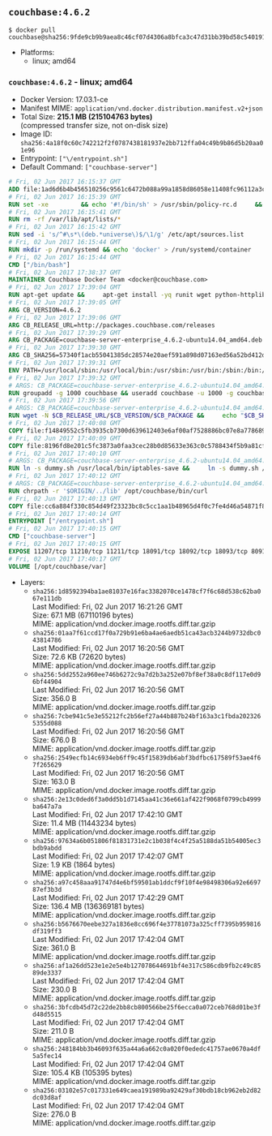 ## `couchbase:4.6.2`

```console
$ docker pull couchbase@sha256:9fde9cb9b9aea8c46cf07d4306a8bfca3c47d31bb39bd58c54019167e134f0ce
```

-	Platforms:
	-	linux; amd64

### `couchbase:4.6.2` - linux; amd64

-	Docker Version: 17.03.1-ce
-	Manifest MIME: `application/vnd.docker.distribution.manifest.v2+json`
-	Total Size: **215.1 MB (215104763 bytes)**  
	(compressed transfer size, not on-disk size)
-	Image ID: `sha256:4a18f0c60c742212f2f0787438181937e2bb712ffa04c49b9b86d5b20aa01e96`
-	Entrypoint: `["\/entrypoint.sh"]`
-	Default Command: `["couchbase-server"]`

```dockerfile
# Fri, 02 Jun 2017 16:15:37 GMT
ADD file:1ad6d6b4b456510256c9561c6472b088a99a1858d86058e11408fc96112a3cee in / 
# Fri, 02 Jun 2017 16:15:39 GMT
RUN set -xe 		&& echo '#!/bin/sh' > /usr/sbin/policy-rc.d 	&& echo 'exit 101' >> /usr/sbin/policy-rc.d 	&& chmod +x /usr/sbin/policy-rc.d 		&& dpkg-divert --local --rename --add /sbin/initctl 	&& cp -a /usr/sbin/policy-rc.d /sbin/initctl 	&& sed -i 's/^exit.*/exit 0/' /sbin/initctl 		&& echo 'force-unsafe-io' > /etc/dpkg/dpkg.cfg.d/docker-apt-speedup 		&& echo 'DPkg::Post-Invoke { "rm -f /var/cache/apt/archives/*.deb /var/cache/apt/archives/partial/*.deb /var/cache/apt/*.bin || true"; };' > /etc/apt/apt.conf.d/docker-clean 	&& echo 'APT::Update::Post-Invoke { "rm -f /var/cache/apt/archives/*.deb /var/cache/apt/archives/partial/*.deb /var/cache/apt/*.bin || true"; };' >> /etc/apt/apt.conf.d/docker-clean 	&& echo 'Dir::Cache::pkgcache ""; Dir::Cache::srcpkgcache "";' >> /etc/apt/apt.conf.d/docker-clean 		&& echo 'Acquire::Languages "none";' > /etc/apt/apt.conf.d/docker-no-languages 		&& echo 'Acquire::GzipIndexes "true"; Acquire::CompressionTypes::Order:: "gz";' > /etc/apt/apt.conf.d/docker-gzip-indexes 		&& echo 'Apt::AutoRemove::SuggestsImportant "false";' > /etc/apt/apt.conf.d/docker-autoremove-suggests
# Fri, 02 Jun 2017 16:15:41 GMT
RUN rm -rf /var/lib/apt/lists/*
# Fri, 02 Jun 2017 16:15:42 GMT
RUN sed -i 's/^#\s*\(deb.*universe\)$/\1/g' /etc/apt/sources.list
# Fri, 02 Jun 2017 16:15:44 GMT
RUN mkdir -p /run/systemd && echo 'docker' > /run/systemd/container
# Fri, 02 Jun 2017 16:15:44 GMT
CMD ["/bin/bash"]
# Fri, 02 Jun 2017 17:38:37 GMT
MAINTAINER Couchbase Docker Team <docker@couchbase.com>
# Fri, 02 Jun 2017 17:39:04 GMT
RUN apt-get update &&     apt-get install -yq runit wget python-httplib2 chrpath     lsof lshw sysstat net-tools numactl  &&     apt-get autoremove && apt-get clean &&     rm -rf /var/lib/apt/lists/* /tmp/* /var/tmp/*
# Fri, 02 Jun 2017 17:39:05 GMT
ARG CB_VERSION=4.6.2
# Fri, 02 Jun 2017 17:39:06 GMT
ARG CB_RELEASE_URL=http://packages.couchbase.com/releases
# Fri, 02 Jun 2017 17:39:29 GMT
ARG CB_PACKAGE=couchbase-server-enterprise_4.6.2-ubuntu14.04_amd64.deb
# Fri, 02 Jun 2017 17:39:30 GMT
ARG CB_SHA256=57340f1acb55041385dc28574e20aef591a898d07163ed56a52bd412dadb8cb6
# Fri, 02 Jun 2017 17:39:31 GMT
ENV PATH=/usr/local/sbin:/usr/local/bin:/usr/sbin:/usr/bin:/sbin:/bin:/opt/couchbase/bin:/opt/couchbase/bin/tools:/opt/couchbase/bin/install
# Fri, 02 Jun 2017 17:39:32 GMT
# ARGS: CB_PACKAGE=couchbase-server-enterprise_4.6.2-ubuntu14.04_amd64.deb CB_RELEASE_URL=http://packages.couchbase.com/releases CB_SHA256=57340f1acb55041385dc28574e20aef591a898d07163ed56a52bd412dadb8cb6 CB_VERSION=4.6.2
RUN groupadd -g 1000 couchbase && useradd couchbase -u 1000 -g couchbase -M
# Fri, 02 Jun 2017 17:39:56 GMT
# ARGS: CB_PACKAGE=couchbase-server-enterprise_4.6.2-ubuntu14.04_amd64.deb CB_RELEASE_URL=http://packages.couchbase.com/releases CB_SHA256=57340f1acb55041385dc28574e20aef591a898d07163ed56a52bd412dadb8cb6 CB_VERSION=4.6.2
RUN wget -N $CB_RELEASE_URL/$CB_VERSION/$CB_PACKAGE &&     echo "$CB_SHA256  $CB_PACKAGE" | sha256sum -c - &&     dpkg -i ./$CB_PACKAGE && rm -f ./$CB_PACKAGE
# Fri, 02 Jun 2017 17:40:08 GMT
COPY file:f14849552c5fb3935cb7300d639612403e6af00af7528886bc07e8a778689a7e in /etc/service/couchbase-server/run 
# Fri, 02 Jun 2017 17:40:09 GMT
COPY file:8196fd8e201c5fc3873a0faa3cec28b0d85633e363c0c5788434f5b9a81cfa5b in /usr/local/bin/ 
# Fri, 02 Jun 2017 17:40:10 GMT
# ARGS: CB_PACKAGE=couchbase-server-enterprise_4.6.2-ubuntu14.04_amd64.deb CB_RELEASE_URL=http://packages.couchbase.com/releases CB_SHA256=57340f1acb55041385dc28574e20aef591a898d07163ed56a52bd412dadb8cb6 CB_VERSION=4.6.2
RUN ln -s dummy.sh /usr/local/bin/iptables-save &&     ln -s dummy.sh /usr/local/bin/lvdisplay &&     ln -s dummy.sh /usr/local/bin/vgdisplay &&     ln -s dummy.sh /usr/local/bin/pvdisplay
# Fri, 02 Jun 2017 17:40:12 GMT
# ARGS: CB_PACKAGE=couchbase-server-enterprise_4.6.2-ubuntu14.04_amd64.deb CB_RELEASE_URL=http://packages.couchbase.com/releases CB_SHA256=57340f1acb55041385dc28574e20aef591a898d07163ed56a52bd412dadb8cb6 CB_VERSION=4.6.2
RUN chrpath -r '$ORIGIN/../lib' /opt/couchbase/bin/curl
# Fri, 02 Jun 2017 17:40:13 GMT
COPY file:cc6a884f330c854d49f23323bc8c5cc1aa1b48965d4f0c7fe4d46a54871f866f in / 
# Fri, 02 Jun 2017 17:40:14 GMT
ENTRYPOINT ["/entrypoint.sh"]
# Fri, 02 Jun 2017 17:40:15 GMT
CMD ["couchbase-server"]
# Fri, 02 Jun 2017 17:40:15 GMT
EXPOSE 11207/tcp 11210/tcp 11211/tcp 18091/tcp 18092/tcp 18093/tcp 8091/tcp 8092/tcp 8093/tcp 8094/tcp
# Fri, 02 Jun 2017 17:40:17 GMT
VOLUME [/opt/couchbase/var]
```

-	Layers:
	-	`sha256:1d8592394ba1ae81037e16fac3382070ce1478cf7f6c68d538c62ba067e111db`  
		Last Modified: Fri, 02 Jun 2017 16:21:26 GMT  
		Size: 67.1 MB (67110196 bytes)  
		MIME: application/vnd.docker.image.rootfs.diff.tar.gzip
	-	`sha256:01aa7f61ccd17f0a729b91e6ba4ae6aedb51ca43acb3244b9732dbc043814786`  
		Last Modified: Fri, 02 Jun 2017 16:20:56 GMT  
		Size: 72.6 KB (72620 bytes)  
		MIME: application/vnd.docker.image.rootfs.diff.tar.gzip
	-	`sha256:5dd2552a960ee746b6272c9a7d2b3a252e07bf8ef38a0c8df117e0d96bf44904`  
		Last Modified: Fri, 02 Jun 2017 16:20:56 GMT  
		Size: 356.0 B  
		MIME: application/vnd.docker.image.rootfs.diff.tar.gzip
	-	`sha256:7cbe941c5e3e55212fc2b56ef27a44b887b24bf163a3c1fbda2023265355d088`  
		Last Modified: Fri, 02 Jun 2017 16:20:56 GMT  
		Size: 676.0 B  
		MIME: application/vnd.docker.image.rootfs.diff.tar.gzip
	-	`sha256:2549ecfb14c6934eb6ff9c45f15839db6abf3bdfbc617589f53ae4f67f265629`  
		Last Modified: Fri, 02 Jun 2017 16:20:56 GMT  
		Size: 163.0 B  
		MIME: application/vnd.docker.image.rootfs.diff.tar.gzip
	-	`sha256:2e13c0ded6f3a0dd5b1d7145aa41c36e661af422f9068f0799cb4999ba647a7a`  
		Last Modified: Fri, 02 Jun 2017 17:42:10 GMT  
		Size: 11.4 MB (11443234 bytes)  
		MIME: application/vnd.docker.image.rootfs.diff.tar.gzip
	-	`sha256:97634a6b051806f81831731e2c1b038f4c4f25a5188da51b54005ec3bdb9abdd`  
		Last Modified: Fri, 02 Jun 2017 17:42:07 GMT  
		Size: 1.9 KB (1864 bytes)  
		MIME: application/vnd.docker.image.rootfs.diff.tar.gzip
	-	`sha256:a97c458aaa91747d4e6bf59501ab1ddcf9f10f4e98498306a92e669787ef3b3d`  
		Last Modified: Fri, 02 Jun 2017 17:42:29 GMT  
		Size: 136.4 MB (136369181 bytes)  
		MIME: application/vnd.docker.image.rootfs.diff.tar.gzip
	-	`sha256:b5676670eebe327a1836e8cc696f4e37781073a325cff7395b959816df319ff3`  
		Last Modified: Fri, 02 Jun 2017 17:42:04 GMT  
		Size: 361.0 B  
		MIME: application/vnd.docker.image.rootfs.diff.tar.gzip
	-	`sha256:af1a26dd523e1e2e5e4b127078644691bf4e317c586cdb9fb2c49c8589de3337`  
		Last Modified: Fri, 02 Jun 2017 17:42:04 GMT  
		Size: 230.0 B  
		MIME: application/vnd.docker.image.rootfs.diff.tar.gzip
	-	`sha256:3bfcdb45d72c22de2bb8cb800566be25f6ecca0a072ceb768d01be3fd48d5515`  
		Last Modified: Fri, 02 Jun 2017 17:42:04 GMT  
		Size: 211.0 B  
		MIME: application/vnd.docker.image.rootfs.diff.tar.gzip
	-	`sha256:248184bb3b46093f635a44a6a662c0a020f0ededc41757ae0670a4df5a5fec14`  
		Last Modified: Fri, 02 Jun 2017 17:42:04 GMT  
		Size: 105.4 KB (105395 bytes)  
		MIME: application/vnd.docker.image.rootfs.diff.tar.gzip
	-	`sha256:03102e57c017331e649caea191989ba92429af30bdb18cb962eb2d82dc03d8af`  
		Last Modified: Fri, 02 Jun 2017 17:42:04 GMT  
		Size: 276.0 B  
		MIME: application/vnd.docker.image.rootfs.diff.tar.gzip
